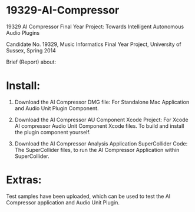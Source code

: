 19329-AI-Compressor
===================

19329 AI Compressor Final Year Project: Towards Intelligent Autonomous Audio Plugins

Candidate No. 19329, Music Informatics Final Year Project, University of Sussex, Spring 2014

Brief (Report) about:

Install:
===================

1. Download the AI Compressor DMG file:
   For Standalone Mac Application and Audio Unit Plugin Component.

2. Download the AI Compressor AU Component Xcode Project:
   For Xcode AI compressor Audio Unit Component Xcode files.
   To build and install the plugin component yourself.

3. Download the AI Compressor Analysis Application SuperCollider Code:
   The SuperCollider files, to run the AI Compressor Application within SuperCollider.

Extras:
===================
Test samples have been uploaded, which can be used to test the AI Compressor application and Audio Unit Plugin.
